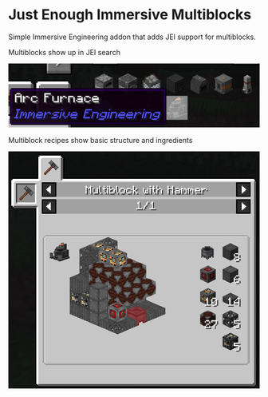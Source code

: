 # Just Enough Immersive Multiblocks

Simple Immersive Engineering addon that adds JEI support for multiblocks.

Multiblocks show up in JEI search

![JEI Search](readme-images/jei-search.png)

Multiblock recipes show basic structure and ingredients

![Arc Furnace](readme-images/arc-furnace.png)